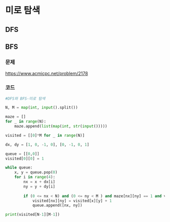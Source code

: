 미로 탐색
=======================================================
DFS
-------------------------------------------------------
> 

> 

BFS
-------------------------------------------------------
>


### 문제
https://www.acmicpc.net/problem/2178

### 코드

``` python
#DFS와 BFS-미로 탐색

N, M = map(int, input().split())

maze = []
for _ in range(N):
    maze.append(list(map(int, str(input()))))

visited = [[0]*M for _ in range(N)]

dx, dy = [1, 0, -1, 0], [0, -1, 0, 1]

queue = [[0,0]]
visited[0][0] = 1

while queue:
    x, y = queue.pop(0)
    for i in range(4):
        nx = x + dx[i]
        ny = y + dy[i]
        
        if (0 <= nx < N) and (0 <= ny < M ) and maze[nx][ny] == 1 and visited[nx][ny] == 0:
            visited[nx][ny] = visited[x][y] + 1
            queue.append([nx, ny])

print(visited[N-1][M-1])
```
